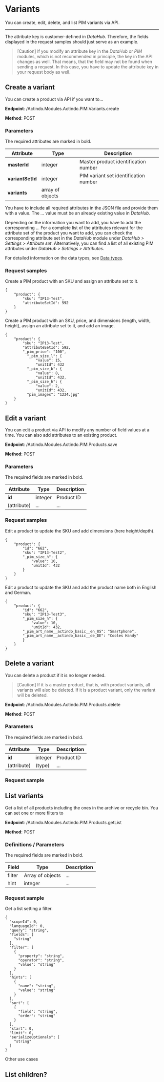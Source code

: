 # Variants

You can create, edit, delete, and list PIM variants via API. 

---
The attribute key is customer-defined in *DataHub*. Therefore, the fields displayed in the request samples should just serve as an example.   

> [Caution] If you modify an attribute key in the *DataHub* or *PIM* modules, which is not recommended in principle, the key in the API changes as well. That means, that the field may not be found when sending a request. In this case, you have to update the attribute key in your request body as well.


## Create a variant  

You can create a product via API if you want to... 

[comment]: <> (Use case?)

**Endpoint**: /Actindo.Modules.Actindo.PIM.Variants.create

**Method**: POST

### Parameters

The required attributes are marked in bold.

[comment]: <> (product is immer als Objekt required in PIM-Doku, aber ist es nicht selbstverständlich? Muss man es in der Tabelle unten angeben?)

| Attribute      | Type | Description |  
| ----------- | ----------- | ---------- | 
| **masterId**      | integer   |  Master product identification number |
| **variantSetId**   | integer  | PIM variant set identification number |
| **variants** | array of objects | 

You have to include all required attributes in the JSON file and provide them with a value. The *...* value must be an already existing value in *DataHub*.  

Depending on the information you want to add, you have to add the corresponding ... For a complete list of the attributes relevant for the attribute set of the product you want to add, you can check the corresponding attribute set in the *DataHub* module under *DataHub > Settings > Attribute set*. Alternatively, you can find a list of all existing PIM attributes under *DataHub > Settings > Attributes*.

[comment]: <> (Stimmt das? In API Request sample gibt es mehr? 54 vs. 64 -> PIM Basic set + zusätzliche Attributen in den anderen sets?)

For detailed information on the data types, see [Data types](../../DataHub/UserInterface/04_DataTypeList.md).


### Request samples  

Create a PIM product with an SKU and assign an attribute set to it.


    {
        "product": {
            "sku": "IP13-Test",
            "attributeSetId": 592
        }
    }

Create a PIM product with an SKU, price, and dimensions (length, width, height), assign an attribute set to it, and add an image.  

    {
        "product": {
            "sku": "IP13-Test",
            "attributeSetId": 592,
            "_pim_price": "100",
              "_pim_size_l": {
                  "value": 15,
                  "unitId": 432
              "_pim_size_b": {
                  "value": 8,
                  "unitId": 432,
              "_pim_size_h": {
                  "value": 2,
                  "unitId": 432,
              "pim_images": "1234.jpg"
        }
    }

[comment]: <> (Andere Attribute hinzufügen, die sinnvoll sein können. Oder unterschiedliche Samples angeben, z.B. mit _pim_size_l/b/h...)



## Edit a variant

You can edit a product via API to modify any number of field values at a time. You can also add attributes to an existing product.

[comment]: <> (Stimmt das so? Use case?)

**Endpoint**: /Actindo.Modules.Actindo.PIM.Products.save

**Method**: POST


### Parameters

The required fields are marked in bold.

| Attribute      | Type | Description |  
| ----------- | ----------- | ---------- | 
| **id**      | integer    |  Product ID  |
| (attribute)   | ...  | ...  |



### Request samples

Edit a product to update the SKU and add dimensions (here height/depth).

    {
        "product": {
            "id": "662",
            "sku": "IP13-Test2",
            "_pim_size_h": {
                "value": 10,
                "unitId": 432
            }
        }
    }


Edit a product to update the SKU and add the product name both in English and German.

    {
        "product": {
            "id": "662",
            "sku": "IP13-Test3",
            "_pim_size_h": {
                "value": 10,
                "unitId": 432,
            "_pim_art_name__actindo_basic__en_US": "Smartphone",
            "_pim_art_name__actindo_basic__de_DE": "Cooles Handy"
            }
        }
    }

[comment]: <> (Komischerweise hat das nicht funktioniert. Wieso?)



## Delete a variant

You can delete a product if it is no longer needed. 

> [Caution] If it is a master product, that is, with product variants, all variants will also be deleted. If it is a product variant, only the variant will be deleted.

**Endpoint**: /Actindo.Modules.Actindo.PIM.Products.delete

**Method**: POST

### Parameters

The required fields are marked in bold.

| Attribute   | Type | Description |  
| ----------- | ----------- | ---------- | 
| **id**      | integer    |  Product ID |
| (attribute) | (type) | ... |


### Request sample



## List variants

Get a list of all products including the ones in the archive or recycle bin. You can set one or more filters to 

**Endpoint**: /Actindo.Modules.Actindo.PIM.Products.getList

**Method**: POST

### Definitions / Parameters

The required fields are marked in bold.

[comment]: <> (Keine required? Wenn man filter, hints, sort objects setzen will, dann mit required Felder) 

| Field      | Type | Description |  
| ----------- | ----------- | ---------- | 
| filter      | Array of objects    |  ... |
| hint   | integer  | ...  |



### Request sample  

Get a list setting a filter.

    {
      "scopeId": 0,
      "languageId": 0,
      "query": "string",
      "fields": [
        "string"
      ],
      "filter": [
        {
          "property": "string",
          "operator": "string",
          "value": "string"
        }
      ],
      "hints": [
        {
          "name": "string",
          "value": "string"
        }
      ],
      "sort": [
        {
          "field": "string",
          "order": "string"
        }
      ],
      "start": 0,
      "limit": 0,
      "serializeOptionals": [
        "string"
      ]
    }


Other use cases

## List children?

## 
